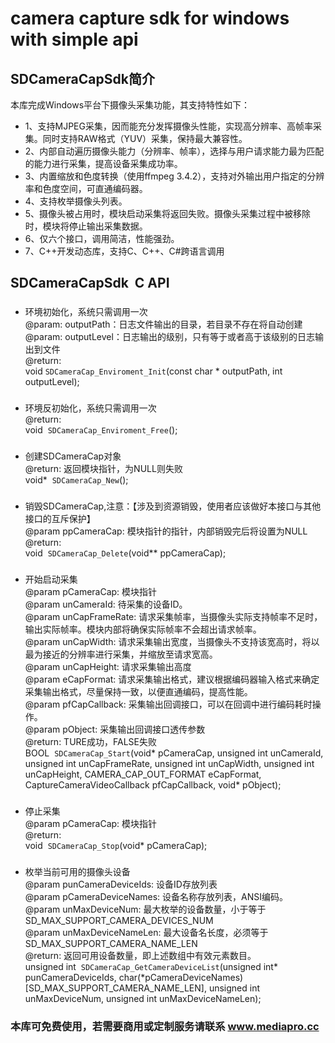 # camera capture sdk for windows with simple api


## SDCameraCapSdk简介
本库完成Windows平台下摄像头采集功能，其支持特性如下：

* 1、支持MJPEG采集，因而能充分发挥摄像头性能，实现高分辨率、高帧率采集。同时支持RAW格式（YUV）采集，保持最大兼容性。
* 2、内部自动遍历摄像头能力（分辨率、帧率），选择与用户请求能力最为匹配的能力进行采集，提高设备采集成功率。
* 3、内置缩放和色度转换（使用ffmpeg 3.4.2），支持对外输出用户指定的分辨率和色度空间，可直通编码器。
* 4、支持枚举摄像头列表。
* 5、摄像头被占用时，模块启动采集将返回失败。摄像头采集过程中被移除时，模块将停止输出采集数据。
* 6、仅六个接口，调用简洁，性能强劲。
* 7、C++开发动态库，支持C、C++、C#跨语言调用


## SDCameraCapSdk  C API

### 
* 环境初始化，系统只需调用一次<br>
@param: outputPath：日志文件输出的目录，若目录不存在将自动创建<br>
@param: outputLevel：日志输出的级别，只有等于或者高于该级别的日志输出到文件<br>
@return: <br>
void  `SDCameraCap_Enviroment_Init`(const char * outputPath,  int outputLevel);

### 
* 环境反初始化，系统只需调用一次<br>
@return:<br>
void  `SDCameraCap_Enviroment_Free`();

### 
* 创建SDCameraCap对象<br>
@return: 返回模块指针，为NULL则失败<br>
void*  `SDCameraCap_New`();

### 
* 销毁SDCameraCap,注意：【涉及到资源销毁，使用者应该做好本接口与其他接口的互斥保护】<br>
@param  ppCameraCap: 模块指针的指针，内部销毁完后将设置为NULL<br>
@return: <br>
void  `SDCameraCap_Delete`(void** ppCameraCap);

### 
* 开始启动采集<br>
@param pCameraCap: 模块指针<br>
@param unCameraId: 待采集的设备ID。<br>
@param unCapFrameRate: 请求采集帧率，当摄像头实际支持帧率不足时，输出实际帧率。模块内部将确保实际帧率不会超出请求帧率。<br>
@param unCapWidth: 请求采集输出宽度，当摄像头不支持该宽高时，将以最为接近的分辨率进行采集，并缩放至请求宽高。<br>
@param unCapHeight: 请求采集输出高度<br>
@param eCapFormat: 请求采集输出格式，建议根据编码器输入格式来确定采集输出格式，尽量保持一致，以便直通编码，提高性能。<br>
@param pfCapCallback: 采集输出回调接口，可以在回调中进行编码耗时操作。<br>
@param pObject: 采集输出回调接口透传参数<br>
@return: TURE成功，FALSE失败<br>
BOOL  `SDCameraCap_Start`(void* pCameraCap, unsigned int unCameraId, unsigned int unCapFrameRate, unsigned int unCapWidth, unsigned int unCapHeight, CAMERA_CAP_OUT_FORMAT eCapFormat, CaptureCameraVideoCallback pfCapCallback, void* pObject);

### 
* 停止采集<br>
@param pCameraCap: 模块指针<br>
@return: <br>
void  `SDCameraCap_Stop`(void* pCameraCap);

### 
* 枚举当前可用的摄像头设备<br>
@param punCameraDeviceIds: 设备ID存放列表<br>
@param pCameraDeviceNames: 设备名称存放列表，ANSI编码。<br>
@param unMaxDeviceNum: 最大枚举的设备数量，小于等于SD_MAX_SUPPORT_CAMERA_DEVICES_NUM<br>
@param unMaxDeviceNameLen: 最大设备名长度，必须等于SD_MAX_SUPPORT_CAMERA_NAME_LEN<br>
@return: 返回可用设备数量，即上述数组中有效元素数目。<br>
unsigned int  `SDCameraCap_GetCameraDeviceList`(unsigned int* punCameraDeviceIds, char(*pCameraDeviceNames)[SD_MAX_SUPPORT_CAMERA_NAME_LEN], unsigned int unMaxDeviceNum, unsigned int unMaxDeviceNameLen);


### 本库可免费使用，若需要商用或定制服务请联系 www.mediapro.cc
